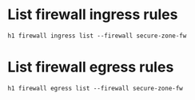 # List firewall ingress rules

```
h1 firewall ingress list --firewall secure-zone-fw
```

# List firewall egress rules

```
h1 firewall egress list --firewall secure-zone-fw
```
